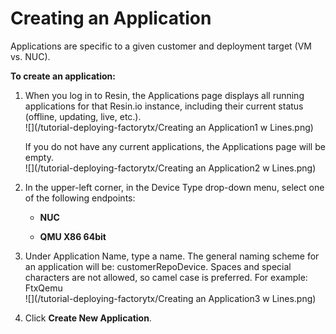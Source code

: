 # Creating an Application

Applications are specific to a given customer and deployment target \(VM vs. NUC\).

**To create an application:**

1. When you log in to Resin, the Applications page displays all running applications for that Resin.io instance, including their current status \(offline, updating, live, etc.\).  
   ![](/tutorial-deploying-factorytx/Creating an Application1 w Lines.png)

   If you do not have any current applications, the Applications page will be empty.  
   ![](/tutorial-deploying-factorytx/Creating an Application2 w Lines.png)

2. In the upper-left corner, in the Device Type drop-down menu, select one of the following endpoints:

   * **NUC**

   * **QMU X86 64bit**

3. Under Application Name, type a name. The general naming scheme for an application will be: customerRepoDevice. Spaces and special characters are not allowed, so camel case is preferred. For example: FtxQemu  
   ![](/tutorial-deploying-factorytx/Creating an Application3 w Lines.png)

4. Click **Create New Application**.



